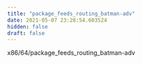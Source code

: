 ```yaml
---
title: "package_feeds_routing_batman-adv"
date: 2021-05-07 23:28:54.603524
hidden: false
draft: false
---
```


x86/64/package_feeds_routing_batman-adv

